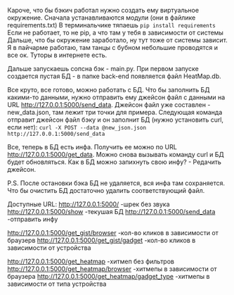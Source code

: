 Кароче, что бы бэкич работал нужно создать ему виртуальное окружение.
Сначала устанавливаются модули (они в файлике requirements.txt)
В терминальчике тяпаешь `pip install requirements`
Если не работает, то не pip, а что там у тебя в зависимости от системы
Дальше, что бы окружение заработало, ну тут тоже от системы зависит. Я в пайчарме работаю, там танцы с бубном небольшие проводятся и все ок. Туторы в интернете есть.

Дальше запускаешь сопсна бэк - main.py.
При первом запуске создается пустая БД - в папке back-end появляется файл HeatMap.db.

Все круто, все готово, можно работать с БД.
Что бы заполнить БД какими-то данными, нужно отправить ему джейсон файл с данными на URL http://127.0.0.1:5000/send_data.
Джейсон файл уже составлен - new_data.json, там лежит три точки для примера.
Следующая команда отправит джейсон файл бэку и он заполнит БД (нужно установить curl, если нет):
`curl -X POST --data @new_json.json http://127.0.0.1:5000/send_data`

Все, теперь в БД есть инфа. Получить ее можно по URL http://127.0.0.1:5000/get_data.
Можно снова вызывать команду curl и БД будет обновляться. Как в БД можно запихнуть свою инфу? - Редачить джейсон.

P.S. После остановки бэка БД не удаляется, вся инфа там сохраняется. Что бы очистить БД достаточно удалить соответствующий файл.

Доступные URL:
http://127.0.0.1:5000/                         -шрек без звука
http://127.0.0.1:5000/show                     -текушая БД
http://127.0.0.1:5000/send_data                -отправить инфу

http://127.0.0.1:5000/get_gist/browser         -кол-во кликов в зависимости от браузерв
http://127.0.0.1:5000/get_gist/gadget          -кол-во кликов в зависимости от устройства

http://127.0.0.1:5000/get_heatmap              -хитмеп без фильтров
http://127.0.0.1:5000/get_heatmap/browser      -хитмепы в зависимости от браузера
http://127.0.0.1:5000/get_heatmap/gadget_type  -хитмепы в зависимости от типа устройства